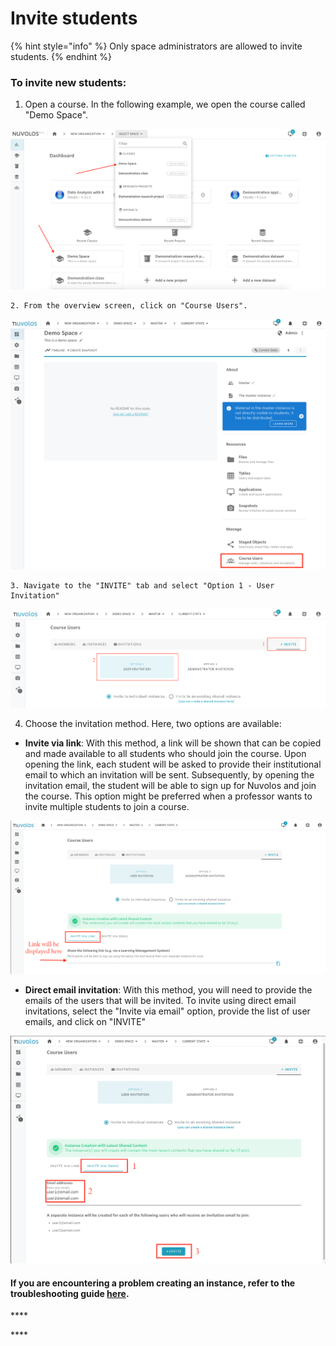 # Invite students

{% hint style="info" %}
Only space administrators are allowed to invite students.
{% endhint %}

### To invite new students:

1. Open a course. In the following example, we open the course called "Demo Space".

![](../../.gitbook/assets/screen-shot-2020-03-19-at-1.02.10-pm.png)

    2. From the overview screen, click on "Course Users".

![](../../.gitbook/assets/screen-shot-2020-11-17-at-10.40.13-am.png)

    3. Navigate to the "INVITE" tab and select "Option 1 - User Invitation"

![](../../.gitbook/assets/screen-shot-2020-11-16-at-4.05.38-pm.png)

   4. Choose the invitation method. Here, two options are available:

* **Invite via link**: With this method, a link will be shown that can be copied and made available to all students who should join the course. Upon opening the link, each student will be asked to provide their institutional email to which an invitation will be sent. Subsequently, by opening the invitation email, the student will be able to sign up for Nuvolos and join the course. This option might be preferred when a professor wants to invite multiple students to join a course.

![](../../.gitbook/assets/screen-shot-2020-11-16-at-4.11.45-pm%20%282%29.png)

* **Direct email invitation**: With this method, you will need to provide the emails of the users that will be invited. To invite using direct email invitations, select the "Invite via email" option, provide the list of user emails, and click on "INVITE"

![](../../.gitbook/assets/screen-shot-2020-11-16-at-4.18.25-pm%20%281%29.png)



#### If you are encountering a problem creating an instance, refer to the troubleshooting guide [here](../../troubleshooting/authorization-issues/cannot-create-an-instance.md).

\*\*\*\*

\*\*\*\*

